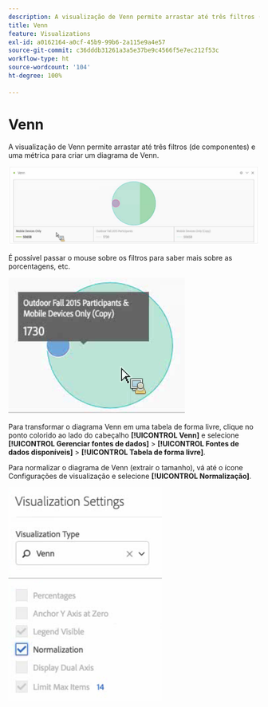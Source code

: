 ```yaml
---
description: A visualização de Venn permite arrastar até três filtros (de componentes) e uma métrica para criar um diagrama de Venn.
title: Venn
feature: Visualizations
exl-id: a0162164-a0cf-45b9-99b6-2a115e9a4e57
source-git-commit: c36dddb31261a3a5e37be9c4566f5e7ec212f53c
workflow-type: ht
source-wordcount: '104'
ht-degree: 100%

---
```


# Venn

A visualização de Venn permite arrastar até três filtros (de componentes) e uma métrica para criar um diagrama de Venn.

![](assets/venn.png)

É possível passar o mouse sobre os filtros para saber mais sobre as porcentagens, etc.

![](assets/venn_hover.png)

Para transformar o diagrama Venn em uma tabela de forma livre, clique no ponto colorido ao lado do cabeçalho **[!UICONTROL Venn]** e selecione **[!UICONTROL Gerenciar fontes de dados]** > **[!UICONTROL Fontes de dados disponíveis]** > **[!UICONTROL Tabela de forma livre]**.

Para normalizar o diagrama de Venn (extrair o tamanho), vá até o ícone Configurações de visualização e selecione **[!UICONTROL Normalização]**.

![](assets/normalization.png)
